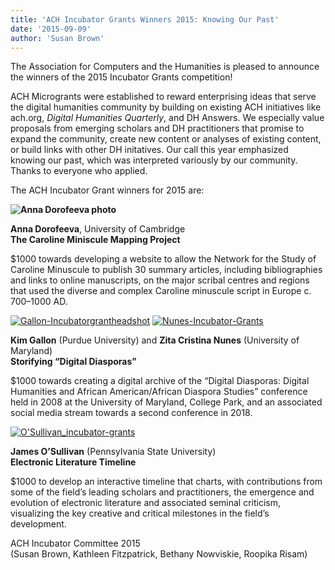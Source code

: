 ```yaml
---
title: 'ACH Incubator Grants Winners 2015: Knowing Our Past'
date: '2015-09-09'
author: 'Susan Brown'
---
```

The Association for Computers and the Humanities is pleased to announce the winners of the 2015 Incubator Grants competition!

ACH Microgrants were established to reward enterprising ideas that serve the digital humanities community by building on existing ACH initiatives like ach.org, *Digital Humanities Quarterly*, and DH Answers. We especially value proposals from emerging scholars and DH practitioners that promise to expand the community, create new content or analyses of existing content, or build links with other DH initatives. Our call this year emphasized knowing our past, which was interpreted variously by our community. Thanks to everyone who applied.

The ACH Incubator Grant winners for 2015 are:

**![Anna Dorofeeva photo](../../../../../../uploads/2015/09/Anna-Dorofeeva-photo.png)**

**Anna Dorofeeva**, University of Cambridge  
**The Caroline Miniscule Mapping Project**

$1000 towards developing a website to allow the Network for the Study of Caroline Minuscule to publish 30 summary articles, including bibliographies and links to online manuscripts, on the major scribal centres and regions that used the diverse and complex Caroline minuscule script in Europe c. 700–1000 AD.

[![Gallon-Incubatorgrantheadshot](../../../../../../uploads/2015/09/Gallon-Incubatorgrantheadshot.jpg)](http://ach.org/wp-content/uploads/2015/09/Gallon-Incubatorgrantheadshot.jpg) [![Nunes-Incubator-Grants](../../../../../../uploads/2015/09/Nunes-Incubator-Grants.jpg)](http://ach.org/wp-content/uploads/2015/09/Nunes-Incubator-Grants.jpg)

<span class="s1">**Kim Gallon** (Purdue University) and **Zita Cristina Nunes** (University of Maryland)  
</span>**<span class="s1">Storifying “Digital Diasporas”</span>**

$1000 towards creating a digital archive of the “Digital Diasporas: Digital Humanities and African American/African Diaspora Studies” conference held in 2008 at the University of Maryland, College Park, and an associated social media stream towards a second conference in 2018.

[![O'Sullivan_incubator-grants](../../../../../../uploads/2015/09/OSullivan_incubator-grants.jpeg)](http://ach.org/wp-content/uploads/2015/09/OSullivan_incubator-grants.jpeg)

**James O’Sullivan** (Pennsylvania State University)  
**Electronic Literature Timeline**

$1000 to develop an interactive timeline that charts, with contributions from some of the field’s leading scholars and practitioners, the emergence and evolution of electronic literature and associated seminal criticism, visualizing the key creative and critical milestones in the field’s development.

ACH Incubator Committee 2015  
(Susan Brown, Kathleen Fitzpatrick, Bethany Nowviskie, Roopika Risam)